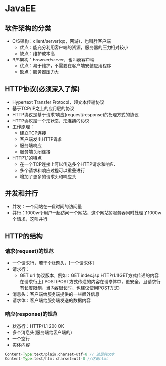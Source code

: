# JavaEE
## 软件架构的分类
- C/S架构：client/server(qq，网游)，也叫胖客户端
  - 优点：能充分利用客户端的资源，服务器的压力相对较小
  - 缺点：维护成本高
- B/S架构：browser/server，也叫瘦客户端
  - 优点：易于维护，不需要在客户端安装应用程序
  - 缺点：服务器压力大
## HTTP协议(必须深入了解)
- Hypertext Transfer Protocol，超文本传输协议
- 基于TCP/IP之上的应用层的协议
- HTTP协议是基于请求/响应(request/response)的处理方式的协议
- HTTP协议是一个无状态，无连接的协议
- 工作原理：
  - 建立TCP连接
  - 客户端发出HTTP请求
  - 服务端响应
  - 服务端关闭连接
- HTTP1.1的特点
  - 在一个TCP连接上可以传送多个HTTP请求和响应、
  - 多个请求和响应过程可以重叠进行
  - 增加了更多的请求头和响应头
## 并发和并行
- 并发：一个网站在一段时间的访问量
- 并行：1000w个用户一起访问一个网站，这个网站的服务器同时处理了1000w个请求，这叫并行
## HTTP的结构
### 请求(request)的规范
- 一个请求行，若干个标题头，[一个请求体]
- 请求行：
  - GET url 协议版本，例如：GET index.jsp HTTP/1.1(GET方式传递的内容在请求行上) POST(POST方式传递的内容在请求体中，更安全，且请求行有长度限制，当内容很长时，也建议使用POST方式)
- 消息头：客户端给服务端提供的一些额外信息
- 请求体：客户端给服务端发送的数据内容
### 响应(response)的规范
- 状态行：HTTP/1.1 200 OK
- 多个消息头(服务端给客户端的)
- 一个空行
- 实体内容
```Java
Content-Type:text/plain;charset=utf-8 // 这是纯文本
Content-Type:text/html;charset=utf-8 //这是html
```